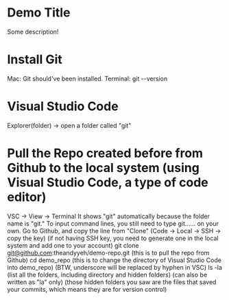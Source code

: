 # Demo Title

Some description!

# Install Git
Mac: Git should've been installed. 
Terminal: 
git --version

# Visual Studio Code
Explorer(folder) -> open a folder called "git" 

# Pull the Repo created before from Github to the local system (using Visual Studio Code, a type of code editor)
VSC -> View -> Terminal
It shows "git" automatically because the folder name is "git." To input command lines, you still need to type git...... on your own. 
Go to Github, and copy the line from "Clone" (Code -> Local -> SSH -> copy the key) (if not having SSH key, you need to generate one in the local system and add one to your account)
git clone git@github.com:theandyyeh/demo-repo.git (this is to pull the repo from Github)
cd demo_repo (this is to change the directory of Visual Studio Code into demo_repo) (BTW, underscore will be replaced by hyphen in VSC)
ls -la (list all the folders, including directory and hidden folders) (can also be written as "la" only) (those hidden folders you saw are the files that saved your commits, which means they are for version control)

